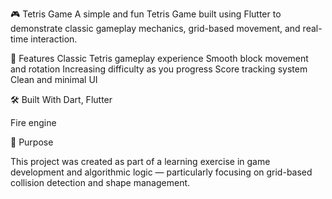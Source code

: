 🎮 Tetris Game
A simple and fun Tetris Game built using Flutter to demonstrate classic gameplay mechanics, grid-based movement, and real-time interaction.

🧩 Features
Classic Tetris gameplay experience
Smooth block movement and rotation
Increasing difficulty as you progress
Score tracking system
Clean and minimal UI

🛠️ Built With
Dart, Flutter

Fire engine

🎯 Purpose

This project was created as part of a learning exercise in game development and algorithmic logic — particularly focusing on grid-based collision detection and shape management.
